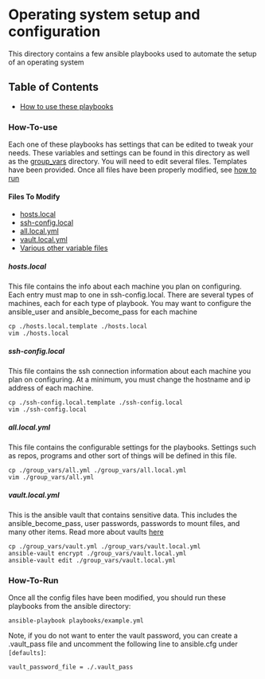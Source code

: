 
# Operating system setup and configuration

This directory contains a few ansible playbooks used to automate the setup of an operating system

## Table of Contents

* [How to use these playbooks](#how-to-use)


### How-To-use

Each one of these playbooks has settings that can be edited to tweak your needs. These variables and
settings can be found in this directory as well as the [group_vars](./group_vars/) directory. You
will need to edit several files. Templates have been provided. Once all files have been
properly modified, see [how to run](#how-to-run)

#### Files To Modify

* [hosts.local](./hosts.local.template)
* [ssh-config.local](./ssh-config.local.template)
* [all.local.yml](./group_vars/all.yml)
* [vault.local.yml](./group_vars/vault.yml)
* [Various other variable files](./group_vars/)

##### hosts.local

This file contains the info about each machine you plan on configuring. Each entry must map to one
in ssh-config.local. There are several types of machines, each for each type of playbook. You may
want to configure the ansible\_user and ansible\_become\_pass for each machine
```
cp ./hosts.local.template ./hosts.local
vim ./hosts.local
```

##### ssh-config.local

This file contains the ssh connection information about each machine you plan on configuring. At a
minimum, you must change the hostname and ip address of each machine.
```
cp ./ssh-config.local.template ./ssh-config.local
vim ./ssh-config.local
```

##### all.local.yml

This file contains the configurable settings for the playbooks. Settings such as repos, programs and
other sort of things will be defined in this file.

```
cp ./group_vars/all.yml ./group_vars/all.local.yml
vim ./group_vars/all.yml
```

##### vault.local.yml

This is the ansible vault that contains sensitive data. This includes the ansible_become_pass, user
passwords, passwords to mount files, and many other items. Read more about vaults
[here](https://docs.ansible.com/ansible/latest/user_guide/playbooks_vault.html)

```
cp ./group_vars/vault.yml ./group_vars/vault.local.yml
ansible-vault encrypt ./group_vars/vault.local.yml
ansible-vault edit ./group_vars/vault.local.yml
```

### How-To-Run

Once all the config files have been modified, you should run these playbooks from the ansible
directory:

```
ansible-playbook playbooks/example.yml
```

Note, if you do not want to enter the vault password, you can create a
.vault_pass file and uncomment the following line to ansible.cfg under `[defaults]`:

```
vault_password_file = ./.vault_pass
```
